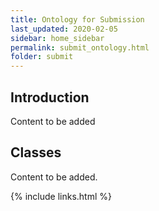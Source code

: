 ```yaml
---
title: Ontology for Submission
last_updated: 2020-02-05
sidebar: home_sidebar
permalink: submit_ontology.html
folder: submit
---
```


## Introduction

<font class='toBeAdded'>Content to be added</font>

## Classes

<font class='toBeAdded'>Content to be added.</font>

{% include links.html %}
